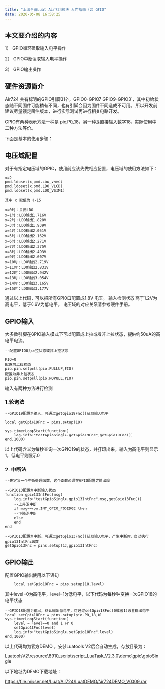 ```yaml
---
title: "上海合宙Luat Air724模块 入门指南（2）GPIO"
date: 2020-05-08 16:58:25
---
```



## 本文要介绍的内容 ##

1） GPIO循环读取输入电平操作

2） GPIO中断读取输入电平操作

3） GPIO输出操作

## 硬件资源简介 ##

Air724 共有标明的GPIO引脚31个，GPIO0-GPIO7 GPIO9-GPIO31，其中初始状态随不同固件可能稍有不同，也有引脚会因为固件不同造成不可用。 所以开发前建议尽量锁定固件版本，进行实际测试再进行相关电路开发。

GPIO有两种表示方法一种是 pio.P0_18，另一种是直接输入数字18，实际使用中二种方法等价。

下面是基本的使用步骤：

## 电压域配置

对于有指定电压域的GPIO，使用前应该先做相应配置，电压域的使用方法如下：

	x=2
	pmd.ldoset(x,pmd.LDO_VMMC)
	pmd.ldoset(x,pmd.LDO_VLCD)
	pmd.ldoset(x,pmd.LDO_VSIM1)

	其中 x 取值为 0-15

	x=0时：关闭LDO
	x=1时：LDO输出1.716V
	x=2时：LDO输出1.828V
	x=3时：LDO输出1.939V
	x=4时：LDO输出2.051V
	x=5时：LDO输出2.162V
	x=6时：LDO输出2.271V
	x=7时：LDO输出2.375V
	x=8时：LDO输出2.493V
	x=9时：LDO输出2.607V
	x=10时：LDO输出2.719V
	x=11时：LDO输出2.831V
	x=12时：LDO输出2.942V
	x=13时：LDO输出3.054V
	x=14时：LDO输出3.165V
	x=15时：LDO输出3.177V

通过以上代码，可以把所有GPIO口配置成1.8V 电压。 输入检测状态 高于1.2V为高电平，低于0.6V为低电平。 电压域的对应关系请参考硬件手册。

## GPIO输入

大多数引脚在GPIO输入模式下可以配置成上拉或者非上拉状态，提供约50uA的高电平电流。


	--配置GPIO0为上拉状态或非上拉状态

	PIO=0
	配置为上拉状态
	pio.pin.setpull(pio.PULLUP,PIO)
	配置为非上拉状态
	pio.pin.setpull(pio.NOPULL,PIO)

输入有两种方法进行检测

### 1.轮询法

	--GPIO19配置为输入，可通过getGpio19Fnc()获取输入电平

	local getGpio19Fnc = pins.setup(19)

	sys.timerLoopStart(function()
	    log.info("testGpioSingle.getGpio19Fnc",getGpio19Fnc())
	end,1000)

以上代码含义为每秒查询一次GPIO19的状态，并打印出来，输入为高电平则显示1，低电平则显示0

### 2. 中断法

	--先定义一个中断处理函数，这个函数必须在GPIO配置之前出现

	--GPIO13配置为中断输入状态
	function gpio13IntFnc(msg)
	    log.info("testGpioSingle.gpio13IntFnc",msg,getGpio13Fnc())
	    --上升沿中断
	    if msg==cpu.INT_GPIO_POSEDGE then
	    --下降沿中断
	    else
	    end
	end

	--GPIO13配置为中断，可通过getGpio13Fnc()获取输入电平，产生中断时，自动执行gpio13IntFnc函数
	getGpio13Fnc = pins.setup(13,gpio13IntFnc)

## GPIO输出

配置GPIO输出使用以下语句

		local setGpio18Fnc = pins.setup(18,level)

其中level=0为高电平，level=1为低电平，以下代码为每秒钟变换一次GPIO18的电平状态


	--GPIO18配置为输出，默认输出低电平，可通过setGpio18Fnc(0或者1)设置输出电平
	local setGpio18Fnc = pins.setup(pio.P0_18,0)
	sys.timerLoopStart(function()
	    level = level==0 and 1 or 0
	    setGpio18Fnc(level)
	    log.info("testGpioSingle.setGpio18Fnc",level)
	end,1000)


以上代码均为官方DEMO ，安装Luatools V2后会自动生成，存放目录为：

LuatoolsV2\resource\8910_script\script_LuaTask_V2.3.0\demo\gpio\gpioSingle

以下地址为DEMO下载地址：

https://file.miuser.net/Luat/Air724/LuatDEMO/Air724DEMO_V0009.rar
